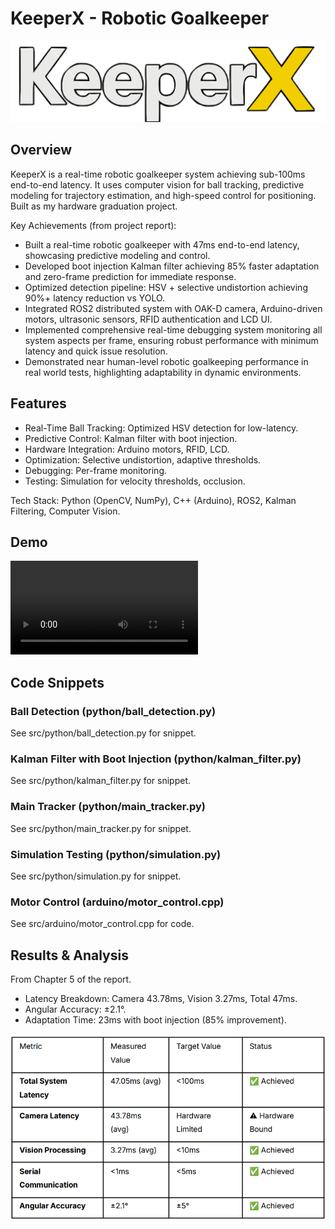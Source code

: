 # KeeperX - Robotic Goalkeeper

![KeeperX Logo](docs/diagrams/keeperx.png)

## Overview
KeeperX is a real-time robotic goalkeeper system achieving sub-100ms end-to-end latency. It uses computer vision for ball tracking, predictive modeling for trajectory estimation, and high-speed control for positioning. Built as my hardware graduation project.

Key Achievements (from project report):
- Built a real-time robotic goalkeeper with 47ms end-to-end latency, showcasing predictive modeling and control.
- Developed boot injection Kalman filter achieving 85% faster adaptation and zero-frame prediction for immediate response.
- Optimized detection pipeline: HSV + selective undistortion achieving 90%+ latency reduction vs YOLO.
- Integrated ROS2 distributed system with OAK-D camera, Arduino-driven motors, ultrasonic sensors, RFID authentication and LCD UI.
- Implemented comprehensive real-time debugging system monitoring all system aspects per frame, ensuring robust performance with minimum latency and quick issue resolution.
- Demonstrated near human-level robotic goalkeeping performance in real world tests, highlighting adaptability in dynamic environments.


## Features
- Real-Time Ball Tracking: Optimized HSV detection for low-latency.
- Predictive Control: Kalman filter with boot injection.
- Hardware Integration: Arduino motors, RFID, LCD.
- Optimization: Selective undistortion, adaptive thresholds.
- Debugging: Per-frame monitoring.
- Testing: Simulation for velocity thresholds, occlusion.

Tech Stack: Python (OpenCV, NumPy), C++ (Arduino), ROS2, Kalman Filtering, Computer Vision.

## Demo
![KeeperX Demo](docs/demo.mov)


## Code Snippets
### Ball Detection (python/ball_detection.py)
See src/python/ball_detection.py for snippet.

### Kalman Filter with Boot Injection (python/kalman_filter.py)
See src/python/kalman_filter.py for snippet.

### Main Tracker (python/main_tracker.py)
See src/python/main_tracker.py for snippet.

### Simulation Testing (python/simulation.py)
See src/python/simulation.py for snippet.

### Motor Control (arduino/motor_control.cpp)
See src/arduino/motor_control.cpp for code.


## Results & Analysis
From Chapter 5 of the report.

- Latency Breakdown: Camera 43.78ms, Vision 3.27ms, Total 47ms.
- Angular Accuracy: ±2.1°.
- Adaptation Time: 23ms with boot injection (85% improvement).

![Latency Breakdown Analysis](docs/diagrams/latency_breakdown.png)